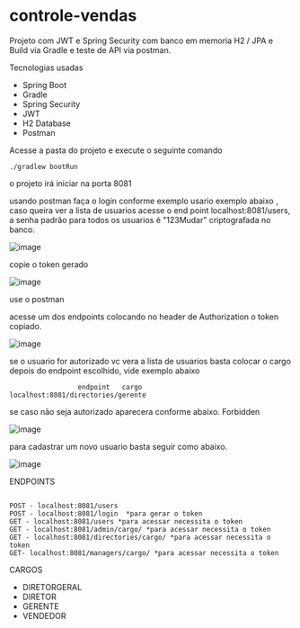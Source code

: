 # controle-vendas

Projeto com JWT e Spring Security com banco em memoria H2 / JPA e Build via Gradle e teste de API via postman.

Tecnologias usadas

- Spring Boot
- Gradle
- Spring Security
- JWT
- H2 Database
- Postman

Acesse a pasta do projeto e execute o seguinte comando

```
./gradlew bootRun
```
o projeto irá iniciar na porta 8081

usando postman faça o login conforme exemplo usario exemplo abaixo , caso queira ver a lista de usuarios acesse o end point localhost:8081/users, a senha padrão para todos os usuarios é "123Mudar" criptografada no banco.

![image](https://user-images.githubusercontent.com/59265698/230786440-971fd7dd-fb01-44be-a312-e4f6cdf0e4bf.png)

copie o token gerado

![image](https://user-images.githubusercontent.com/59265698/230786704-83d2fe11-5bb4-4715-9497-a1522eec4622.png)

use o postman

acesse um dos endpoints colocando no header de Authorization o token copiado.

![image](https://user-images.githubusercontent.com/59265698/230786804-7a7628eb-6680-4fa1-8e23-b219c721d5e8.png)

se o usuario for autorizado vc vera a lista de usuarios basta colocar o cargo depois do endpoint escolhido, vide exemplo abaixo

```
                 endpoint   cargo
localhost:8081/directories/gerente
```

se caso não seja autorizado aparecera conforme abaixo. Forbidden

![image](https://user-images.githubusercontent.com/59265698/230787053-4835788e-c304-4a0c-8bed-38415d4c1d7d.png)

para cadastrar um novo usuario basta seguir como abaixo.

![image](https://user-images.githubusercontent.com/59265698/230790118-e0cd13c3-6fc1-4781-b158-c3de024f26c8.png)

ENDPOINTS

```

POST - localhost:8081/users 
POST - localhost:8081/login  *para gerar o token
GET - localhost:8081/users *para acessar necessita o token 
GET - localhost:8081/admin/cargo/ *para acessar necessita o token 
GET - localhost:8081/directories/cargo/ *para acessar necessita o token 
GET- localhost:8081/managers/cargo/ *para acessar necessita o token 
```

CARGOS
- DIRETORGERAL
- DIRETOR
- GERENTE
- VENDEDOR




